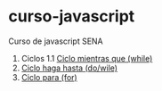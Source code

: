 # curso-javascript
Curso de javascript SENA

1. Ciclos
  1.1 [Ciclo mientras que (while)](bucle-while/README.md)
2. [Ciclo haga hasta (do/wile)](do-while/README.md)
3. [Ciclo para (for)](do-while/README.md)
